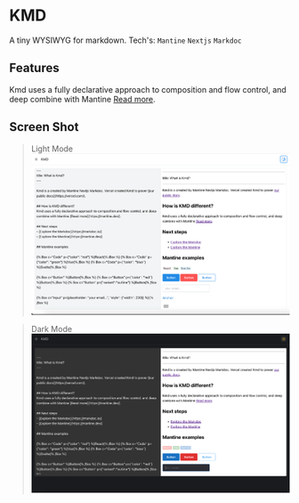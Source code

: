 # KMD

A tiny WYSIWYG for markdown. Tech's: `Mantine` `Nextjs` `Markdoc`

## Features

  Kmd uses a fully declarative approach to composition and flow control, and deep combine with Mantine [Read more](https://mantine.dev/).

## Screen Shot

> Light Mode
![image](./kmd_light.png)

> Dark Mode
![image](./kmd_dark.png)
